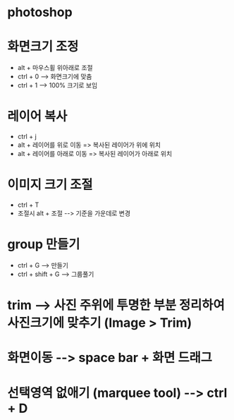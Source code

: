 # photoshop

# 화면크기 조정
- alt + 마우스휠 위아래로 조절
- ctrl + 0 --> 화면크기에 맞춤
- ctrl + 1 --> 100% 크기로 보임


# 레이어 복사
- ctrl + j
- alt + 레이어를 위로 이동 => 복사된 레이어가 위에 위치
- alt + 레이어를 아래로 이동 => 복사된 레이어가 아래로 위치

# 이미지 크기 조절
- ctrl + T
- 조절시 alt  + 조절 --> 기준을 가운데로 변경

# group 만들기
- ctrl + G --> 만들기
- ctrl + shift + G --> 그룹풀기

# trim --> 사진 주위에 투명한 부분 정리하여 사진크기에 맞추기 (Image > Trim)

# 화면이동 --> space bar + 화면 드래그


# 선택영역 없애기 (marquee tool) --> ctrl + D 

